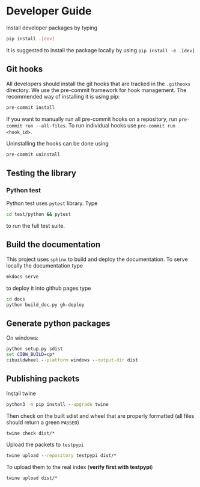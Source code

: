 # Developer Guide

Install developer packages by typing

```bash
pip install .[dev]
```

It is suggested to install the package locally by using `pip install -e .[dev]`

## Git hooks

All developers should install the git hooks that are tracked in the `.githooks` directory. We use the pre-commit framework for hook management. The recommended way of installing it is using pip:

```bash
pre-commit install
```

If you want to manually run all pre-commit hooks on a repository, run `pre-commit run --all-files`. To run individual hooks use `pre-commit run <hook_id>`.

Uninstalling the hooks can be done using

```bash
pre-commit uninstall
```

## Testing the library

### Python test

Python test uses `pytest` library. Type

```bash
cd test/python && pytest
```

to run the full test suite.

## Build the documentation

This project uses `sphinx` to build and deploy the documentation. To serve locally the documentation type

```bash
mkdocs serve
```

to deploy it into github pages type

```bash
cd docs
python build_doc.py gh-deploy
```

## Generate python packages

On windows:

```bat
python setup.py sdist
set CIBW_BUILD=cp*
cibuildwheel --platform windows --output-dir dist
```


## Publishing packets

Install twine
```bat
python3 -m pip install --upgrade twine
```

Then check on the built sdist and wheel that are properly formatted (all files should return a green `PASSED`)

```bat
twine check dist/*
```

Upload the packets to `testpypi`

```bat
twine upload --repository testpypi dist/*
```

To upload them to the real index (**verify first with testpypi**)
```bat
twine upload dist/*
```
